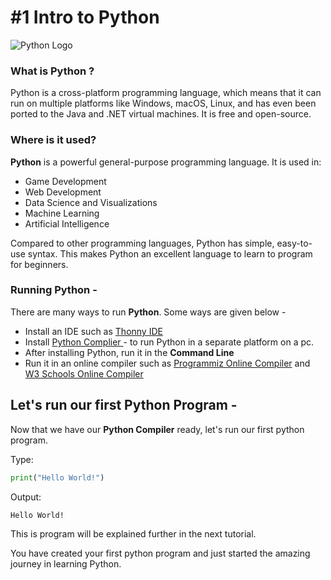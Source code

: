 # #1 Intro to Python 
![Python Logo](https://www.python.org/static/community_logos/python-logo-generic.svg)
### What is Python ?
Python is a cross-platform programming language, which means that it can run on multiple platforms like Windows, macOS, Linux, and has even been ported to the Java and .NET virtual machines. It is free and open-source.

### Where is it used?
**Python** is a powerful general-purpose programming language. It is used in:

 - Game Development
 - Web Development
 - Data Science and Visualizations
 - Machine Learning
 - Artificial Intelligence

Compared to other programming languages, Python has simple, easy-to-use syntax. This makes Python an excellent language to learn to program for beginners.

### Running Python -
There are many ways to run **Python**.
Some ways are given below - 

- Install an IDE such as [Thonny IDE](https://thonny.org/)
- Install [Python Complier ](https://www.python.org/downloads/)     - to run Python in a separate platform on a pc.
- After installing Python, run it in the **Command Line**
- Run it in an online compiler such as [Programmiz Online Compiler](https://www.programiz.com/python-programming/online-compiler/) and [W3 Schools Online Compiler](https://www.w3schools.com/python/trypython.asp?filename=demo_compiler)


## Let's run our first Python Program -

Now that we have our **Python Compiler** ready, let's run our first python program.

Type:
```python
print("Hello World!")
```

Output:
```
Hello World!
```

This is program will be explained further in the next tutorial.

You have created your first python program and just started the amazing journey in learning Python.
